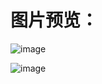 # 图片预览：

![image](https://picabstract-preview-ftn.weiyun.com/ftn_pic_abs_v3/ac3fac9e90ecc0dfb54c3a110311daf157de1bded1108b29e9ddd9c5bfa92a54fefbc53063190e2d8350bc0108bd2c09?pictype=scale&from=30013&version=3.3.3.3&fname=Snipaste_2022-08-25_09-41-48.png&size=750)

![image](https://picabstract-preview-ftn.weiyun.com/ftn_pic_abs_v3/9094efb5c3a63f854c86e59f2d9b109b444902ddbb452e444dd3d1e6f70771ebd09a4f757293a1c164e7650fdda96bf1?pictype=scale&from=30013&version=3.3.3.3&fname=Snipaste_2022-08-25_09-42-12.png&size=750)
